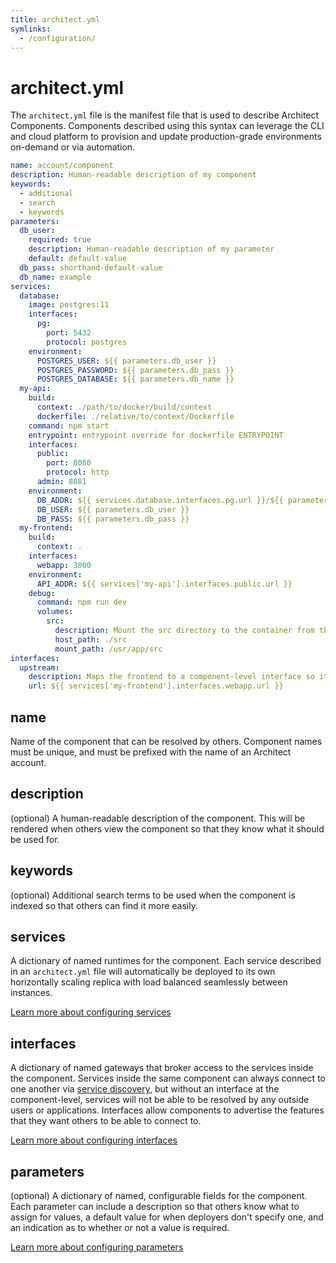 ```yaml
---
title: architect.yml
symlinks:
  - /configuration/
---
```


# architect.yml

The `architect.yml` file is the manifest file that is used to describe Architect Components. Components described using this syntax can leverage the CLI and cloud platform to provision and update production-grade environments on-demand or via automation.

```yaml
name: account/component
description: Human-readable description of my component
keywords:
  - additional
  - search
  - keywords
parameters:
  db_user:
    required: true
    description: Human-readable description of my parameter
    default: default-value
  db_pass: shorthand-default-value
  db_name: example
services:
  database:
    image: postgres:11
    interfaces:
      pg:
        port: 5432
        protocol: postgres
    environment:
      POSTGRES_USER: ${{ parameters.db_user }}
      POSTGRES_PASSWORD: ${{ parameters.db_pass }}
      POSTGRES_DATABASE: ${{ parameters.db_name }}
  my-api:
    build:
      context: ./path/to/docker/build/context
      dockerfile: ./relative/to/context/Dockerfile
    command: npm start
    entrypoint: entrypoint override for dockerfile ENTRYPOINT
    interfaces:
      public:
        port: 8080
        protocol: http
      admin: 8081
    environment:
      DB_ADDR: ${{ services.database.interfaces.pg.url }}/${{ parameters.db_name }}
      DB_USER: ${{ parameters.db_user }}
      DB_PASS: ${{ parameters.db_pass }}
  my-frontend:
    build:
      context: .
    interfaces:
      webapp: 3000
    environment:
      API_ADDR: ${{ services['my-api'].interfaces.public.url }}
    debug:
      command: npm run dev
      volumes:
        src:
          description: Mount the src directory to the container from the host when running locally
          host_path: ./src
          mount_path: /usr/app/src
interfaces:
  upstream:
    description: Maps the frontend to a component-level interface so it can be consumed by others
    url: ${{ services['my-frontend'].interfaces.webapp.url }}
```

## name

Name of the component that can be resolved by others. Component names must be unique, and must be prefixed with the name of an Architect account.

## description

(optional) A human-readable description of the component. This will be rendered when others view the component so that they know what it should be used for.

## keywords

(optional) Additional search terms to be used when the component is indexed so that others can find it more easily.

## services

A dictionary of named runtimes for the component. Each service described in an `architect.yml` file will automatically be deployed to its own horizontally scaling replica with load balanced seamlessly between instances.

[Learn more about configuring services](/docs/configuration/services)

## interfaces

A dictionary of named gateways that broker access to the services inside the component. Services inside the same component can always connect to one another via [service discovery](/docs/how-it-works/service-discovery), but without an interface at the component-level, services will not be able to be resolved by any outside users or applications. Interfaces allow components to advertise the features that they want others to be able to connect to.

[Learn more about configuring interfaces](/docs/configuration/interfaces)

## parameters

(optional) A dictionary of named, configurable fields for the component. Each parameter can include a description so that others know what to assign for values, a default value for when deployers don't specify one, and an indication as to whether or not a value is required.

[Learn more about configuring parameters](/docs/configuration/parameters)
